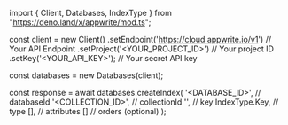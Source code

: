 import { Client, Databases, IndexType } from "https://deno.land/x/appwrite/mod.ts";

const client = new Client()
    .setEndpoint('https://cloud.appwrite.io/v1') // Your API Endpoint
    .setProject('<YOUR_PROJECT_ID>') // Your project ID
    .setKey('<YOUR_API_KEY>'); // Your secret API key

const databases = new Databases(client);

const response = await databases.createIndex(
    '<DATABASE_ID>', // databaseId
    '<COLLECTION_ID>', // collectionId
    '', // key
    IndexType.Key, // type
    [], // attributes
    [] // orders (optional)
);
